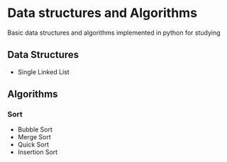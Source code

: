 # Data structures and Algorithms
Basic data structures and algorithms implemented in python for studying

## Data Structures
- Single Linked List

## Algorithms
### Sort
- Bubble Sort
- Merge Sort
- Quick Sort
- Insertion Sort
